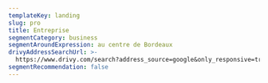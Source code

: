 ```yaml
---
templateKey: landing
slug: pro
title: Entreprise
segmentCategory: business
segmentAroundExpression: au centre de Bordeaux
drivyAddressSearchUrl: >-
  https://www.drivy.com/search?address_source=google&only_responsive=true&country_scope=FR&latitude=44.8447171&longitude=-0.573475099999996&page=1&address=Place+des+Quinconces%2C+Bordeaux%2C+France&city_display_name=Bordeaux
segmentRecommendation: false
---
```

